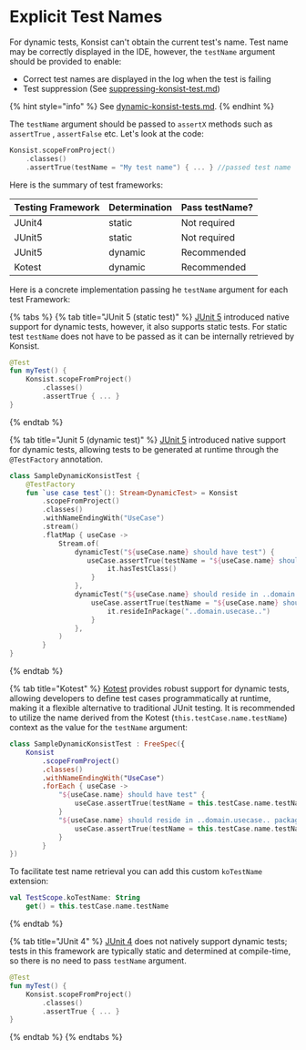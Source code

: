 # Explicit Test Names

For dynamic tests, Konsist can't obtain the current test's name. Test name may be correctly displayed in the IDE, however, the `testName` argument should be provided to enable:

* Correct test names are displayed in the log when the test is failing
* Test suppression (See [suppressing-konsist-test.md](../../writing-tests/suppressing-konsist-test.md "mention"))

{% hint style="info" %}
See [dynamic-konsist-tests.md](../../advanced/dynamic-konsist-tests.md "mention").
{% endhint %}

The `testName` argument should be passed to `assertX` methods such as `assertTrue` , `assertFalse` etc. Let's look at the code:

```kotlin
Konsist.scopeFromProject()
    .classes()
    .assertTrue(testName = "My test name") { ... } //passed test name
```

Here is the summary of test frameworks:

| Testing Framework | Determination | Pass testName? |
| ----------------- | ------------- | -------------- |
| JUnit4            | static        | Not required   |
| JUnit5            | static        | Not required   |
| JUnit5            | dynamic       | Recommended    |
| Kotest            | dynamic       | Recommended    |

Here is a concrete implementation passing he `testName` argument for each test Framework:

{% tabs %}
{% tab title="JUnit 5 (static test)" %}
[JUnit 5](https://junit.org/junit5/) introduced native support for dynamic tests, however, it also supports static tests. For static test `testName` does not have to be passed as it can be internally retrieved by Konsist.

```kotlin
@Test
fun myTest() {
    Konsist.scopeFromProject()
        .classes()
        .assertTrue { ... }
}
```
{% endtab %}

{% tab title="Junit 5 (dynamic test)" %}
[JUnit 5](https://junit.org/junit5/) introduced native support for dynamic tests, allowing tests to be generated at runtime through the `@TestFactory` annotation.

```kotlin
class SampleDynamicKonsistTest {
    @TestFactory
    fun `use case test`(): Stream<DynamicTest> = Konsist
        .scopeFromProject()
        .classes()
        .withNameEndingWith("UseCase")
        .stream()
        .flatMap { useCase ->
            Stream.of(
                dynamicTest("${useCase.name} should have test") {
                   useCase.assertTrue(testName = "${useCase.name} should have test") {
                        it.hasTestClass()
                    }
                },
                dynamicTest("${useCase.name} should reside in ..domain.usecase.. package") {
                    useCase.assertTrue(testName = "${useCase.name} should reside in ..domain.usecase.. package") {
                        it.resideInPackage("..domain.usecase..")
                    }
                },
            )
        }
}
```
{% endtab %}

{% tab title="Kotest" %}
[Kotest](https://kotest.io/) provides robust support for dynamic tests, allowing developers to define test cases programmatically at runtime, making it a flexible alternative to traditional JUnit testing. It is recommended to utilize the name derived from the Kotest (`this.testCase.name.testName`) context as the value for the `testName` argument:

```kotlin
class SampleDynamicKonsistTest : FreeSpec({
    Konsist
        .scopeFromProject()
        .classes()
        .withNameEndingWith("UseCase")
        .forEach { useCase ->
            "${useCase.name} should have test" {
                useCase.assertTrue(testName = this.testCase.name.testName) { it.hasTestClass() }
            }
            "${useCase.name} should reside in ..domain.usecase.. package" {
                useCase.assertTrue(testName = this.testCase.name.testName) { it.resideInPackage("..domain.usecase..") }
            }
        }
})
```

To facilitate test name retrieval you can add this custom `koTestName` extension:

```kotlin
val TestScope.koTestName: String
    get() = this.testCase.name.testName
```
{% endtab %}

{% tab title="JUnit 4" %}
[JUnit 4](https://junit.org/junit4/) does not natively support dynamic tests; tests in this framework are typically static and determined at compile-time, so there is no need to pass `testName` argument.

```kotlin
@Test
fun myTest() {
    Konsist.scopeFromProject()
        .classes()
        .assertTrue { ... }
}
```
{% endtab %}
{% endtabs %}

